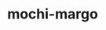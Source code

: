 ---
title: "mochi-margo"
layout: cache
categories: [package, develop-2023-11-05]
meta: {"versions": ["0.14.1"], "compilers": ["gcc@=11.1.0", "gcc@=11.4.0", "gcc@=9.4.0", "oneapi@=2023.2.0"], "oss": ["ubuntu20.04"], "platforms": ["linux"], "targets": ["neoverse_v1", "ppc64le", "x86_64_v3"], "stacks": ["data-vis-sdk", "e4s", "e4s-neoverse_v1", "e4s-oneapi", "e4s-power", "root"], "num_specs": 7, "num_specs_by_stack": {"e4s-neoverse_v1": 1, "root": 7, "e4s-power": 1, "data-vis-sdk": 2, "e4s": 2, "e4s-oneapi": 1}}
spec_details: [{"hash": "u46z2xtugcx3t6wfvgiuvhyvk2edztgj", "compiler": "gcc@=11.4.0", "versions": ["0.14.1"], "os": "ubuntu20.04", "platform": "linux", "target": "neoverse_v1", "variants": ["build_system=autotools"], "stacks": ["e4s-neoverse_v1", "root"], "size": "-", "tarball": "https://binaries.spack.io/develop-2023-11-05/build_cache/linux-ubuntu20.04-neoverse_v1/gcc-11.4.0/mochi-margo-0.14.1/linux-ubuntu20.04-neoverse_v1-gcc-11.4.0-mochi-margo-0.14.1-u46z2xtugcx3t6wfvgiuvhyvk2edztgj.spack"}, {"hash": "ucvmdendal6utmxwnyhb233tybre4aup", "compiler": "gcc@=9.4.0", "versions": ["0.14.1"], "os": "ubuntu20.04", "platform": "linux", "target": "ppc64le", "variants": ["build_system=autotools"], "stacks": ["root", "e4s-power"], "size": "-", "tarball": "https://binaries.spack.io/develop-2023-11-05/build_cache/linux-ubuntu20.04-ppc64le/gcc-9.4.0/mochi-margo-0.14.1/linux-ubuntu20.04-ppc64le-gcc-9.4.0-mochi-margo-0.14.1-ucvmdendal6utmxwnyhb233tybre4aup.spack"}, {"hash": "auwivts7pg7tqpppmfngycoeu76ryegl", "compiler": "gcc@=11.1.0", "versions": ["0.14.1"], "os": "ubuntu20.04", "platform": "linux", "target": "x86_64_v3", "variants": ["build_system=autotools"], "stacks": ["root", "data-vis-sdk"], "size": "-", "tarball": "https://binaries.spack.io/develop-2023-11-05/build_cache/linux-ubuntu20.04-x86_64_v3/gcc-11.1.0/mochi-margo-0.14.1/linux-ubuntu20.04-x86_64_v3-gcc-11.1.0-mochi-margo-0.14.1-auwivts7pg7tqpppmfngycoeu76ryegl.spack"}, {"hash": "kgz4fe2yv7xslzrhhheyzhl7y6rxwemb", "compiler": "gcc@=11.1.0", "versions": ["0.14.1"], "os": "ubuntu20.04", "platform": "linux", "target": "x86_64_v3", "variants": ["build_system=autotools"], "stacks": ["root", "data-vis-sdk"], "size": "-", "tarball": "https://binaries.spack.io/develop-2023-11-05/build_cache/linux-ubuntu20.04-x86_64_v3/gcc-11.1.0/mochi-margo-0.14.1/linux-ubuntu20.04-x86_64_v3-gcc-11.1.0-mochi-margo-0.14.1-kgz4fe2yv7xslzrhhheyzhl7y6rxwemb.spack"}, {"hash": "6zc6dgkktlfhpawib6is5an5ua5gicm7", "compiler": "gcc@=11.4.0", "versions": ["0.14.1"], "os": "ubuntu20.04", "platform": "linux", "target": "x86_64_v3", "variants": ["build_system=autotools"], "stacks": ["root", "e4s"], "size": "-", "tarball": "https://binaries.spack.io/develop-2023-11-05/build_cache/linux-ubuntu20.04-x86_64_v3/gcc-11.4.0/mochi-margo-0.14.1/linux-ubuntu20.04-x86_64_v3-gcc-11.4.0-mochi-margo-0.14.1-6zc6dgkktlfhpawib6is5an5ua5gicm7.spack"}, {"hash": "w2dy7xbutrj6ddatvwjtzq6xtyoaxytx", "compiler": "gcc@=11.4.0", "versions": ["0.14.1"], "os": "ubuntu20.04", "platform": "linux", "target": "x86_64_v3", "variants": ["build_system=autotools"], "stacks": ["root", "e4s"], "size": "-", "tarball": "https://binaries.spack.io/develop-2023-11-05/build_cache/linux-ubuntu20.04-x86_64_v3/gcc-11.4.0/mochi-margo-0.14.1/linux-ubuntu20.04-x86_64_v3-gcc-11.4.0-mochi-margo-0.14.1-w2dy7xbutrj6ddatvwjtzq6xtyoaxytx.spack"}, {"hash": "a23c23xyaeyplzugmw2nl2clzpu43nqo", "compiler": "oneapi@=2023.2.0", "versions": ["0.14.1"], "os": "ubuntu20.04", "platform": "linux", "target": "x86_64_v3", "variants": ["build_system=autotools"], "stacks": ["root", "e4s-oneapi"], "size": "-", "tarball": "https://binaries.spack.io/develop-2023-11-05/build_cache/linux-ubuntu20.04-x86_64_v3/oneapi-2023.2.0/mochi-margo-0.14.1/linux-ubuntu20.04-x86_64_v3-oneapi-2023.2.0-mochi-margo-0.14.1-a23c23xyaeyplzugmw2nl2clzpu43nqo.spack"}]
---